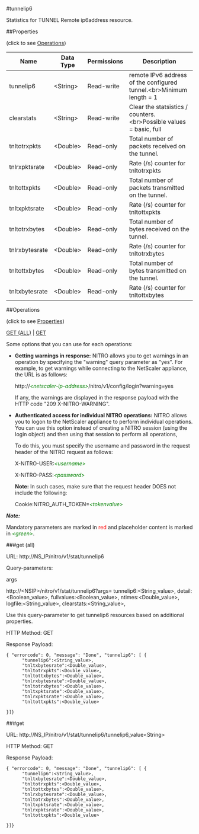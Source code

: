 #tunnelip6

Statistics for TUNNEL Remote ip6address resource.


##Properties 
<span>(click to see [Operations](#operations))</span>


<table><thead><tr><th>Name</th><th> Data Type</th><th> Permissions</th><th>Description</th></tr></thead><tbody><tr><td>tunnelip6</td><td>&lt;String></td><td>Read-write</td><td>remote IPv6 address of the configured tunnel.&lt;br>Minimum length = 1</td><tr><tr><td>clearstats</td><td>&lt;String></td><td>Read-write</td><td>Clear the statsistics / counters.&lt;br>Possible values = basic, full</td><tr><tr><td>tnltotrxpkts</td><td>&lt;Double></td><td>Read-only</td><td>Total number of packets received on the tunnel.</td><tr><tr><td>tnlrxpktsrate</td><td>&lt;Double></td><td>Read-only</td><td>Rate (/s) counter for tnltotrxpkts</td><tr><tr><td>tnltottxpkts</td><td>&lt;Double></td><td>Read-only</td><td>Total number of packets transmitted on the tunnel.</td><tr><tr><td>tnltxpktsrate</td><td>&lt;Double></td><td>Read-only</td><td>Rate (/s) counter for tnltottxpkts</td><tr><tr><td>tnltotrxbytes</td><td>&lt;Double></td><td>Read-only</td><td>Total number of bytes received on the tunnel.</td><tr><tr><td>tnlrxbytesrate</td><td>&lt;Double></td><td>Read-only</td><td>Rate (/s) counter for tnltotrxbytes</td><tr><tr><td>tnltottxbytes</td><td>&lt;Double></td><td>Read-only</td><td>Total number of bytes transmitted on the tunnel.</td><tr><tr><td>tnltxbytesrate</td><td>&lt;Double></td><td>Read-only</td><td>Rate (/s) counter for tnltottxbytes</td><tr></tbody></table>
##Operations 
<span>(click to see [Properties](#properties))</span>


[GET (ALL)](#get-(all)) | [GET](#get)


Some options that you can use for each operations:
<ul><li><p><b>Getting warnings in response:</b> NITRO allows you to get warnings in an operation by specifying the "warning" query parameter as "yes". For example, to get warnings while connecting to the NetScaler appliance, the URL is as follows:</p><p>http://<span style="color:green;font-style:italic;">&lt;netscaler-ip-address&gt;</span>/nitro/v1/config/login?warning=yes</p><p>If any, the warnings are displayed in the response payload with the HTTP code "209 X-NITRO-WARNING".</p></li><li><p><b>Authenticated access for individual NITRO operations:</b> NITRO allows you to logon to the NetScaler appliance to perform individual operations. You can use this option instead of creating a NITRO session (using the login object) and then using that session to perform all operations,</p><p>To do this, you must specify the username and password in the request header of the NITRO request as follows:</p><p>X-NITRO-USER:<span style="color:green;font-style:italic;">&lt;username&gt;</span></p><p>X-NITRO-PASS:<span style="color:green;font-style:italic;">&lt;password&gt;</span></p><p><b>Note:</b> In such cases, make sure that the request header DOES not include the following:</p><p>Cookie:NITRO_AUTH_TOKEN=<span style="color:green;font-style:italic;">&lt;tokenvalue&gt;</span></p></li></ul>



***Note:*** 
Mandatory parameters are marked in <span style="color:#FF0000;">red</span> and placeholder content is marked in <span style="color:green;font-style:italic">&lt;green&gt;</span>.

###get (all)



URL: http://NS_IP/nitro/v1/stat/tunnelip6
Query-parameters:
args
http://&lt;NSIP&gt;/nitro/v1/stat/tunnelip6?args=      tunnelip6:&lt;String_value&gt;,      detail:&lt;Boolean_value&gt;,      fullvalues:&lt;Boolean_value&gt;,      ntimes:&lt;Double_value&gt;,      logfile:&lt;String_value&gt;,      clearstats:&lt;String_value&gt;,
Use this query-parameter to get tunnelip6 resources based on additional properties.



HTTP Method: GET
Response Payload: ```{ "errorcode": 0, "message": "Done", "tunnelip6": [ {      "tunnelip6":<String_value>,      "tnltxbytesrate":<Double_value>,      "tnltotrxpkts":<Double_value>,      "tnltottxbytes":<Double_value>,      "tnlrxbytesrate":<Double_value>,      "tnltotrxbytes":<Double_value>,      "tnltxpktsrate":<Double_value>,      "tnlrxpktsrate":<Double_value>,      "tnltottxpkts":<Double_value>}]}```



###get



URL: http://NS_IP/nitro/v1/stat/tunnelip6/tunnelip6_value&lt;String&gt;
HTTP Method: GET
Response Payload: ```{ "errorcode": 0, "message": "Done", "tunnelip6": [ {      "tunnelip6":<String_value>,      "tnltxbytesrate":<Double_value>,      "tnltotrxpkts":<Double_value>,      "tnltottxbytes":<Double_value>,      "tnlrxbytesrate":<Double_value>,      "tnltotrxbytes":<Double_value>,      "tnltxpktsrate":<Double_value>,      "tnlrxpktsrate":<Double_value>,      "tnltottxpkts":<Double_value>}]}```



